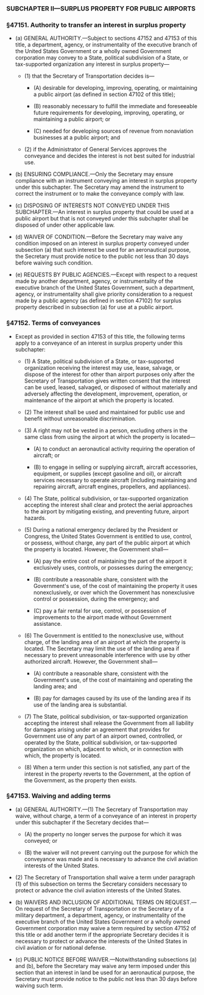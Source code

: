 ### SUBCHAPTER II—SURPLUS PROPERTY FOR PUBLIC AIRPORTS

### §47151. Authority to transfer an interest in surplus property
* (a) GENERAL AUTHORITY.—Subject to sections 47152 and 47153 of this title, a department, agency, or instrumentality of the executive branch of the United States Government or a wholly owned Government corporation may convey to a State, political subdivision of a State, or tax-supported organization any interest in surplus property—

  * (1) that the Secretary of Transportation decides is—

    * (A) desirable for developing, improving, operating, or maintaining a public airport (as defined in section 47102 of this title);

    * (B) reasonably necessary to fulfill the immediate and foreseeable future requirements for developing, improving, operating, or maintaining a public airport; or

    * (C) needed for developing sources of revenue from nonaviation businesses at a public airport; and


  * (2) if the Administrator of General Services approves the conveyance and decides the interest is not best suited for industrial use.


* (b) ENSURING COMPLIANCE.—Only the Secretary may ensure compliance with an instrument conveying an interest in surplus property under this subchapter. The Secretary may amend the instrument to correct the instrument or to make the conveyance comply with law.

* (c) DISPOSING OF INTERESTS NOT CONVEYED UNDER THIS SUBCHAPTER.—An interest in surplus property that could be used at a public airport but that is not conveyed under this subchapter shall be disposed of under other applicable law.

* (d) WAIVER OF CONDITION.—Before the Secretary may waive any condition imposed on an interest in surplus property conveyed under subsection (a) that such interest be used for an aeronautical purpose, the Secretary must provide notice to the public not less than 30 days before waiving such condition.

* (e) REQUESTS BY PUBLIC AGENCIES.—Except with respect to a request made by another department, agency, or instrumentality of the executive branch of the United States Government, such a department, agency, or instrumentality shall give priority consideration to a request made by a public agency (as defined in section 47102) for surplus property described in subsection (a) for use at a public airport.

### §47152. Terms of conveyances
* Except as provided in section 47153 of this title, the following terms apply to a conveyance of an interest in surplus property under this subchapter:

  * (1) A State, political subdivision of a State, or tax-supported organization receiving the interest may use, lease, salvage, or dispose of the interest for other than airport purposes only after the Secretary of Transportation gives written consent that the interest can be used, leased, salvaged, or disposed of without materially and adversely affecting the development, improvement, operation, or maintenance of the airport at which the property is located.

  * (2) The interest shall be used and maintained for public use and benefit without unreasonable discrimination.

  * (3) A right may not be vested in a person, excluding others in the same class from using the airport at which the property is located—

    * (A) to conduct an aeronautical activity requiring the operation of aircraft; or

    * (B) to engage in selling or supplying aircraft, aircraft accessories, equipment, or supplies (except gasoline and oil), or aircraft services necessary to operate aircraft (including maintaining and repairing aircraft, aircraft engines, propellers, and appliances).


  * (4) The State, political subdivision, or tax-supported organization accepting the interest shall clear and protect the aerial approaches to the airport by mitigating existing, and preventing future, airport hazards.

  * (5) During a national emergency declared by the President or Congress, the United States Government is entitled to use, control, or possess, without charge, any part of the public airport at which the property is located. However, the Government shall—

    * (A) pay the entire cost of maintaining the part of the airport it exclusively uses, controls, or possesses during the emergency;

    * (B) contribute a reasonable share, consistent with the Government's use, of the cost of maintaining the property it uses nonexclusively, or over which the Government has nonexclusive control or possession, during the emergency; and

    * (C) pay a fair rental for use, control, or possession of improvements to the airport made without Government assistance.


  * (6) The Government is entitled to the nonexclusive use, without charge, of the landing area of an airport at which the property is located. The Secretary may limit the use of the landing area if necessary to prevent unreasonable interference with use by other authorized aircraft. However, the Government shall—

    * (A) contribute a reasonable share, consistent with the Government's use, of the cost of maintaining and operating the landing area; and

    * (B) pay for damages caused by its use of the landing area if its use of the landing area is substantial.


  * (7) The State, political subdivision, or tax-supported organization accepting the interest shall release the Government from all liability for damages arising under an agreement that provides for Government use of any part of an airport owned, controlled, or operated by the State, political subdivision, or tax-supported organization on which, adjacent to which, or in connection with which, the property is located.

  * (8) When a term under this section is not satisfied, any part of the interest in the property reverts to the Government, at the option of the Government, as the property then exists.

### §47153. Waiving and adding terms
* (a) GENERAL AUTHORITY.—(1) The Secretary of Transportation may waive, without charge, a term of a conveyance of an interest in property under this subchapter if the Secretary decides that—

  * (A) the property no longer serves the purpose for which it was conveyed; or

  * (B) the waiver will not prevent carrying out the purpose for which the conveyance was made and is necessary to advance the civil aviation interests of the United States.


* (2) The Secretary of Transportation shall waive a term under paragraph (1) of this subsection on terms the Secretary considers necessary to protect or advance the civil aviation interests of the United States.

* (b) WAIVERS AND INCLUSION OF ADDITIONAL TERMS ON REQUEST.—On request of the Secretary of Transportation or the Secretary of a military department, a department, agency, or instrumentality of the executive branch of the United States Government or a wholly owned Government corporation may waive a term required by section 47152 of this title or add another term if the appropriate Secretary decides it is necessary to protect or advance the interests of the United States in civil aviation or for national defense.

* (c) PUBLIC NOTICE BEFORE WAIVER.—Notwithstanding subsections (a) and (b), before the Secretary may waive any term imposed under this section that an interest in land be used for an aeronautical purpose, the Secretary must provide notice to the public not less than 30 days before waiving such term.